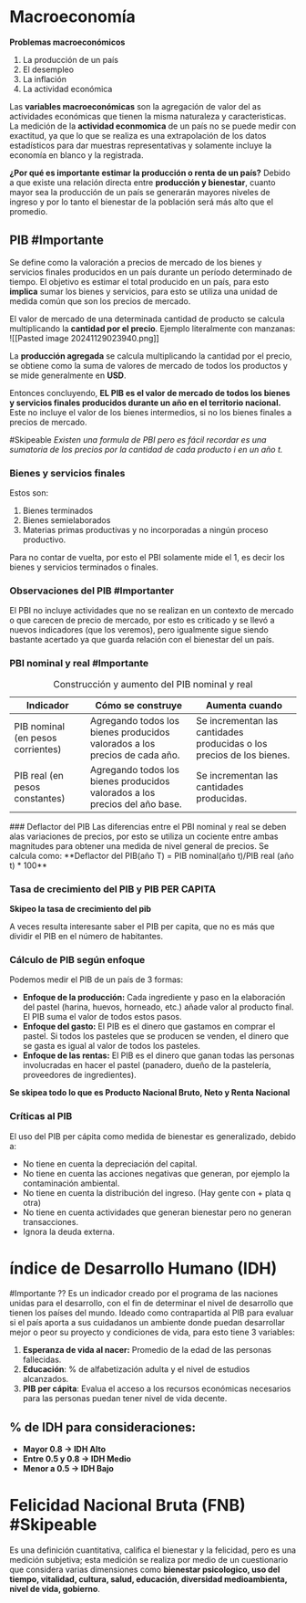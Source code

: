 
# Macroeconomía

**Problemas macroeconómicos**
1) La producción de un país
2) El desempleo
3) La inflación
4) La actividad económica

Las **variables macroeconómicas** son la agregación de valor del as actividades económicas que tienen la misma naturaleza y caracteristicas. 
La medición de la **actividad econmomica** de un país no se puede medir con exactitud, ya que lo que se realiza es una extrapolación de los datos estadísticos para dar muestras representativas y solamente incluye la economía en blanco y la registrada. 

**¿Por qué es importante estimar la producción o renta de un país?** 
Debido a que existe una relación directa entre **producción y bienestar**, cuanto mayor sea la producción de un país se generarán mayores niveles de ingreso y por lo tanto el bienestar de la población será más alto que el promedio.

## PIB #Importante
Se define como la valoración a precios de mercado de los bienes y servicios finales producidos en un país durante un período determinado de tiempo.
El objetivo es estimar el total producido en un país, para esto **implica** sumar los bienes y servicios, para esto se utiliza una unidad de medida común que son los precios de mercado.

El valor de mercado de una determinada cantidad de producto se calcula multiplicando la **cantidad por el precio**.
Ejemplo literalmente con manzanas:
![[Pasted image 20241129023940.png]]

La **producción agregada** se calcula multiplicando la cantidad por el precio, se obtiene como la suma de valores de mercado de todos los productos y se mide generalmente en **USD**.

Entonces concluyendo, **EL PIB es el valor de mercado de todos los bienes y servicios finales producidos durante un año en el territorio nacional.** Este no incluye el valor de los bienes intermedios, si no los bienes finales a precios de mercado.

#Skipeable
*Existen una formula de PBI pero es fácil recordar es una sumatoria de los precios por la cantidad de cada producto i en un año t.*

### Bienes y servicios finales
Estos son:
1) Bienes terminados
2) Bienes semielaborados
3) Materias primas productivas y no incorporadas a ningún proceso productivo.

Para no contar de vuelta, por esto el PBI solamente mide el 1, es decir los bienes y servicios terminados o finales.
### Observaciones del PIB #Importanter
El PBI no incluye actividades que no se realizan en un contexto de mercado o que carecen de precio de mercado, por esto es criticado y se llevó a nuevos indicadores (que los veremos), pero igualmente sigue siendo bastante acertado ya que guarda relación con el bienestar del un país.

### PBI nominal y real #Importante

<table>
  <thead>
    <tr>
      <th>Indicador</th>
      <th>Cómo se construye</th>
      <th>Aumenta cuando</th>
    </tr>
  </thead>
  <tbody>
    <tr>
      <td>PIB nominal (en pesos corrientes)</td>
      <td>Agregando todos los bienes producidos valorados a los precios de cada año.</td>
      <td>Se incrementan las cantidades producidas o los precios de los bienes.</td>
    </tr>
    <tr>
      <td>PIB real (en pesos constantes)</td>
      <td>Agregando todos los bienes producidos valorados a los precios del año base.</td>
      <td>Se incrementan las cantidades producidas.</td>
    </tr>
  </tbody>
  <caption>Construcción y aumento del PIB nominal y real</caption>
</table>
### Deflactor del PIB
Las diferencias entre el PBI nominal y real se deben alas variaciones de precios, por esto se utiliza un cociente entre ambas magnitudes para obtener una medida de nivel general de precios. Se calcula como:
**Deflactor del PIB(año T) = PIB nominal(año t)/PIB real (año t) * 100**

### Tasa de crecimiento del PIB y PIB PER CAPITA
**Skipeo la tasa de crecimiento del pib**

A veces resulta interesante saber el PIB per capita, que no es más que dividir el PIB en el número de habitantes.

### Cálculo de PIB según enfoque
Podemos medir el PIB de un país de 3 formas:
- **Enfoque de la producción:** Cada ingrediente y paso en la elaboración del pastel (harina, huevos, horneado, etc.) añade valor al producto final. El PIB suma el valor de todos estos pasos.
- **Enfoque del gasto:** El PIB es el dinero que gastamos en comprar el pastel. Si todos los pasteles que se producen se venden, el dinero que se gasta es igual al valor de todos los pasteles.
- **Enfoque de las rentas:** El PIB es el dinero que ganan todas las personas involucradas en hacer el pastel (panadero, dueño de la pastelería, proveedores de ingredientes).

**Se skipea todo lo que es Producto Nacional Bruto, Neto y Renta Nacional**

### Críticas al PIB
El uso del PIB per cápita como medida de bienestar es generalizado, debido a:
- No tiene en cuenta la depreciación del capital.
- No tiene en cuenta las acciones negativas que generan, por ejemplo la contaminación ambiental.
- No tiene en cuenta la distribución del ingreso.  (Hay gente con + plata q otra)
- No tiene en cuenta actividades que generan bienestar pero no generan transacciones.
- Ignora la deuda externa.

# índice de Desarrollo Humano (IDH) 
#Importante ??
Es un indicador creado por el programa de las naciones unidas para el desarrollo, con el fin de determinar el nivel de desarrollo que tienen los países del mundo. Ideado como contrapartida al PIB para evaluar si el país aporta a sus cuidadanos un ambiente donde puedan desarrollar mejor o peor su proyecto y condiciones de vida, para esto tiene 3 variables:
1) **Esperanza de vida al nacer:** Promedio de la edad de las personas fallecidas.
2) **Educación**: % de alfabetización adulta y el nivel de estudios alcanzados.
3) **PIB per cápita**: Evalua el acceso a los recursos económicas necesarios para las personas puedan tener nivel de vida decente.

## % de IDH para consideraciones:
-  **Mayor 0.8 -> IDH Alto**
- **Entre 0.5 y 0.8 -> IDH Medio**
- **Menor a 0.5 -> IDH Bajo**

# Felicidad Nacional Bruta (FNB) #Skipeable 
Es una definición cuantitativa, califica el bienestar y la felicidad, pero es una medición subjetiva; esta medición se realiza por medio de un cuestionario que considera varias dimensiones como **bienestar psicologico, uso del tiempo, vitalidad, cultura, salud, educación, diversidad medioambienta, nivel de vida, gobierno**.
